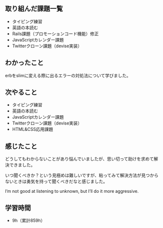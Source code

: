 ## 取り組んだ課題一覧
- タイピング練習
- 英語の本読む
- Rails課題（プロモーションコード機能）修正
- JavaScriptカレンダー課題
- Twitterクローン課題（devise実装）
## わかったこと
erbをslimに変える際に出るエラーの対処法について学びました。
## 次やること
- タイピング練習
- 英語の本読む
- JavaScriptカレンダー課題
- Twitterクローン課題（devise実装）
- HTML&CSS応用課題
## 感じたこと
どうしてもわからないことがあり悩んでいましたが、思い切って助けを求めて解決できました。

いつ聞くべきか？という見極めは難しいですが、粘ってみて解決方法が見つからないときは勇気を持って聞くべきだなと感じました。

I’m not good at listening to unknown, but I’ll do it more aggressive.

## 学習時間
-  9h（累計859h）
